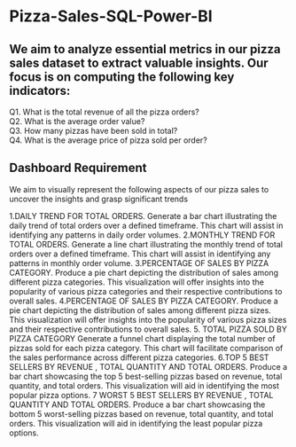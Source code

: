 # Pizza-Sales-SQL-Power-BI

## We aim to analyze essential metrics in our pizza sales dataset to extract valuable insights. Our focus is on computing the following key indicators: <br>

Q1. What is the total revenue of all the pizza orders?<br>
Q2. What is the average order value?<br>
Q3. How many pizzas have been sold in total?<br>
Q4. What is the average price of pizza sold per order?<br>




## Dashboard Requirement
We aim to visually represent the following aspects of our pizza sales to uncover the insights and grasp significant trends

1.DAILY TREND FOR TOTAL ORDERS.
Generate a bar chart illustrating the daily trend of total orders over a defined timeframe. This chart will assist in identifying any patterns in daily order volumes.
2.MONTHLY TREND FOR TOTAL ORDERS.
Generate a line chart illustrating the monthly trend of total orders over a defined timeframe. This chart will assist in identifying any patterns in monthly order volume.
3.PERCENTAGE OF SALES BY PIZZA CATEGORY.
Produce a pie chart depicting the distribution of sales among different pizza categories. This visualization will offer insights into the popularity of various pizza categories and their 
respective contributions to overall sales.
4.PERCENTAGE OF SALES BY PIZZA CATEGORY.
Produce a pie chart depicting the distribution of sales among different pizza sizes. This visualization will offer insights into the popularity of various pizza sizes  and their 
respective contributions to overall sales.
5. TOTAL PIZZA SOLD BY PIZZA CATEGORY
Generate a funnel chart displaying the total number of pizzas sold for each pizza category. This chart will facilitate comparison of the sales performance across different pizza categories.
6.TOP 5 BEST SELLERS BY REVENUE , TOTAL QUANTITY AND TOTAL ORDERS.
Produce a bar chart showcasing the top 5 best-selling pizzas based on revenue, total quantity, and total orders. This visualization will aid in identifying the most popular pizza options.
7 WORST 5 BEST SELLERS BY REVENUE , TOTAL QUANTITY AND TOTAL ORDERS.
Produce a bar chart showcasing the bottom 5 worst-selling pizzas based on revenue, total quantity, and total orders. This visualization will aid in identifying the least  popular pizza options.





   
   
